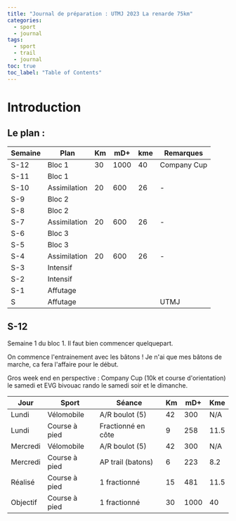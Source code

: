 ```yaml
---
title: "Journal de préparation : UTMJ 2023 La renarde 75km"
categories:
  - sport
  - journal
tags:
  - sport
  - trail
  - journal
toc: true
toc_label: "Table of Contents"
---
```


# Introduction

## Le plan :

Semaine | Plan | Km | mD+ | kme | Remarques
--- | --- | --- | --- | --- | ---
S-12 | Bloc 1 | 30 | 1000 | 40 | Company Cup
S-11 | Bloc 1
S-10 | Assimilation | 20 | 600 | 26 | -
S-9 | Bloc 2 | | | | 
S-8 | Bloc 2 | | | | 
S-7 | Assimilation | 20 | 600 | 26 | -
S-6 | Bloc 3 | | | |
S-5 | Bloc 3 | | | |
S-4 | Assimilation | 20 | 600 | 26 | -
S-3 | Intensif | | | |
S-2 | Intensif | | | |
S-1 | Affutage | | | | 
S | Affutage | | | | UTMJ

## S-12

Semaine 1 du bloc 1. Il faut bien commencer quelquepart.

On commence l'entrainement avec les bâtons ! Je n'ai que mes bâtons de marche, ca fera l'affaire pour le début.

Gros week end en perspective : Company Cup (10k et course d'orientation) le samedi et EVG bivouac rando le samedi soir et le dimanche.

Jour | Sport | Séance | Km | mD+ | Kme
--- | --- | --- | --- | --- | ---
Lundi | Vélomobile | A/R boulot (5) | 42 | 300 | N/A
Lundi | Course à pied | Fractionné en côte | 9 | 258 | 11.5
Mercredi | Vélomobile | A/R boulot (5) | 42 | 300 | N/A
Mercredi | Course à pied | AP trail (batons) | 6 | 223 | 8.2 
Réalisé | Course à pied | 1 fractionné | 15 | 481 | 11.5
Objectif | Course à pied | 1 fractionné | 30 | 1000 | 40


